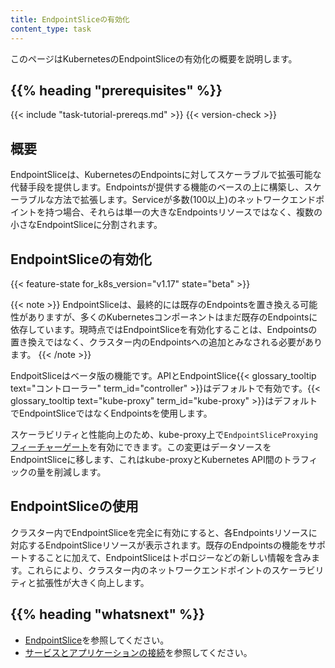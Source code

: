 ```yaml
---
title: EndpointSliceの有効化
content_type: task
---
```


<!-- overview -->
このページはKubernetesのEndpointSliceの有効化の概要を説明します。



## {{% heading "prerequisites" %}}

  {{< include "task-tutorial-prereqs.md" >}} {{< version-check >}}


<!-- steps -->

## 概要

EndpointSliceは、KubernetesのEndpointsに対してスケーラブルで拡張可能な代替手段を提供します。Endpointsが提供する機能のベースの上に構築し、スケーラブルな方法で拡張します。Serviceが多数(100以上)のネットワークエンドポイントを持つ場合、それらは単一の大きなEndpointsリソースではなく、複数の小さなEndpointSliceに分割されます。

## EndpointSliceの有効化

{{< feature-state for_k8s_version="v1.17" state="beta" >}}

{{< note >}}
EndpointSliceは、最終的には既存のEndpointsを置き換える可能性がありますが、多くのKubernetesコンポーネントはまだ既存のEndpointsに依存しています。現時点ではEndpointSliceを有効化することは、Endpointsの置き換えではなく、クラスター内のEndpointsへの追加とみなされる必要があります。
{{< /note >}}

EndpoitSliceはベータ版の機能です。APIとEndpointSlice{{< glossary_tooltip text="コントローラー" term_id="controller" >}}はデフォルトで有効です。{{<  glossary_tooltip text="kube-proxy" term_id="kube-proxy" >}}はデフォルトでEndpointSliceではなくEndpointsを使用します。

スケーラビリティと性能向上のため、kube-proxy上で`EndpointSliceProxying`[フィーチャーゲート](/ja/docs/reference/command-line-tools-reference/feature-gates/)を有効にできます。この変更はデータソースをEndpointSliceに移します、これはkube-proxyとKubernetes API間のトラフィックの量を削減します。

## EndpointSliceの使用

クラスター内でEndpointSliceを完全に有効にすると、各Endpointsリソースに対応するEndpointSliceリソースが表示されます。既存のEndpointsの機能をサポートすることに加えて、EndpointSliceはトポロジーなどの新しい情報を含みます。これらにより、クラスター内のネットワークエンドポイントのスケーラビリティと拡張性が大きく向上します。

## {{% heading "whatsnext" %}}


* [EndpointSlice](/ja/docs/concepts/services-networking/endpoint-slices/)を参照してください。
* [サービスとアプリケーションの接続](/ja/docs/concepts/services-networking/connect-applications-service/)を参照してください。
